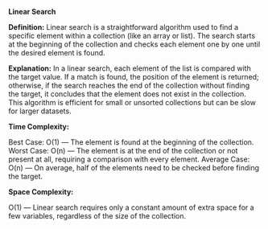 
**Linear Search**

**Definition:**
Linear search is a straightforward algorithm used to find a specific element within a collection (like an array or list). The search starts at the beginning of the collection and checks each element one by one until the desired element is found.

**Explanation:**
In a linear search, each element of the list is compared with the target value. If a match is found, the position of the element is returned; otherwise, if the search reaches the end of the collection without finding the target, it concludes that the element does not exist in the collection. This algorithm is efficient for small or unsorted collections but can be slow for larger datasets.

**Time Complexity:**

Best Case: O(1) — The element is found at the beginning of the collection.
Worst Case: O(n) — The element is at the end of the collection or not present at all, requiring a comparison with every element.
Average Case: O(n) — On average, half of the elements need to be checked before finding the target.

**Space Complexity:**

O(1) — Linear search requires only a constant amount of extra space for a few variables, regardless of the size of the collection.
